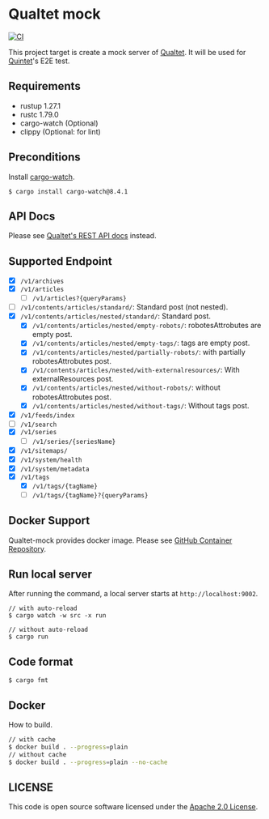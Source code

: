 # Qualtet mock

[![CI](https://github.com/yoshinorin/qualtet-mock/actions/workflows/ci.yml/badge.svg?branch=master)](https://github.com/yoshinorin/qualtet-mock/actions/workflows/ci.yml)

This project target is create a mock server of [Qualtet](https://github.com/yoshinorin/qualtet). It will be used for [Quintet](https://github.com/yoshinorin/quintet)'s E2E test.

## Requirements

* rustup 1.27.1
* rustc 1.79.0
* cargo-watch (Optional)
* clippy (Optional: for lint)

## Preconditions

Install [cargo-watch](https://github.com/watchexec/cargo-watch).

```
$ cargo install cargo-watch@8.4.1
```

## API Docs

Please see [Qualtet's REST API docs](https://yoshinorin.github.io/qualtet/rest-api/) instead.

## Supported Endpoint

- [x] `/v1/archives`
- [x] `/v1/articles`
  - [ ] `/v1/articles?{queryParams}`
- [ ] `/v1/contents/articles/standard/`: Standard post (not nested).
- [x] `/v1/contents/articles/nested/standard/`: Standard post.
  - [x] `/v1/contents/articles/nested/empty-robots/`: robotesAttrobutes are empty post.
  - [x] `/v1/contents/articles/nested/empty-tags/`: tags are empty post.
  - [x] `/v1/contents/articles/nested/partially-robots/`: with partially robotesAttrobutes post.
  - [x] `/v1/contents/articles/nested/with-externalresources/`: With externalResources post.
  - [x] `/v1/contents/articles/nested/without-robots/`: without robotesAttrobutes post.
  - [x] `/v1/contents/articles/nested/without-tags/`: Without tags post.
- [x] `/v1/feeds/index`
- [ ] `/v1/search`
- [x] `/v1/series`
  - [ ] `/v1/series/{seriesName}`
- [x] `/v1/sitemaps/`
- [x] `/v1/system/health`
- [x] `/v1/system/metadata`
- [x] `/v1/tags`
  - [x] `/v1/tags/{tagName}`
  - [ ] `/v1/tags/{tagName}?{queryParams}`

## Docker Support

Qualtet-mock provides docker image. Please see [GitHub Container Repository](https://github.com/yoshinorin/qualtet-mock/pkgs/container/docker-qualtet-mock).

## Run local server

After running the command, a local server starts at `http://localhost:9002`.

```
// with auto-reload
$ cargo watch -w src -x run

// without auto-reload
$ cargo run
```

## Code format

```
$ cargo fmt
```

## Docker

How to build.

```sh
// with cache
$ docker build . --progress=plain
// without cache
$ docker build . --progress=plain --no-cache
```

## LICENSE

This code is open source software licensed under the [Apache 2.0 License](https://www.apache.org/licenses/LICENSE-2.0.html).
